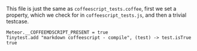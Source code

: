 This file is just the same as `coffeescript_tests.coffee`, first we set a 
property, which we check for in `coffeescript_tests.js`, and then a trivial
testcase.

    Meteor.__COFFEEMDSCRIPT_PRESENT = true
    Tinytest.add "markdown coffeescript - compile", (test) -> test.isTrue true
